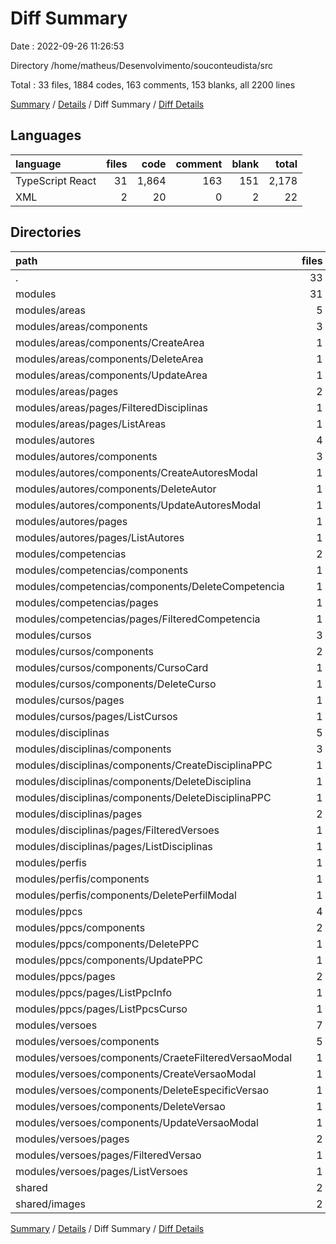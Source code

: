 # Diff Summary

Date : 2022-09-26 11:26:53

Directory /home/matheus/Desenvolvimento/souconteudista/src

Total : 33 files,  1884 codes, 163 comments, 153 blanks, all 2200 lines

[Summary](results.md) / [Details](details.md) / Diff Summary / [Diff Details](diff-details.md)

## Languages
| language | files | code | comment | blank | total |
| :--- | ---: | ---: | ---: | ---: | ---: |
| TypeScript React | 31 | 1,864 | 163 | 151 | 2,178 |
| XML | 2 | 20 | 0 | 2 | 22 |

## Directories
| path | files | code | comment | blank | total |
| :--- | ---: | ---: | ---: | ---: | ---: |
| . | 33 | 1,884 | 163 | 153 | 2,200 |
| modules | 31 | 1,864 | 163 | 151 | 2,178 |
| modules/areas | 5 | 153 | 1 | 10 | 164 |
| modules/areas/components | 3 | 113 | 1 | 12 | 126 |
| modules/areas/components/CreateArea | 1 | 24 | 0 | 1 | 25 |
| modules/areas/components/DeleteArea | 1 | 56 | 1 | 8 | 65 |
| modules/areas/components/UpdateArea | 1 | 33 | 0 | 3 | 36 |
| modules/areas/pages | 2 | 40 | 0 | -2 | 38 |
| modules/areas/pages/FilteredDisciplinas | 1 | 24 | 0 | -1 | 23 |
| modules/areas/pages/ListAreas | 1 | 16 | 0 | -1 | 15 |
| modules/autores | 4 | 101 | 1 | 15 | 117 |
| modules/autores/components | 3 | 97 | 1 | 14 | 112 |
| modules/autores/components/CreateAutoresModal | 1 | 7 | 0 | 2 | 9 |
| modules/autores/components/DeleteAutor | 1 | 56 | 1 | 8 | 65 |
| modules/autores/components/UpdateAutoresModal | 1 | 34 | 0 | 4 | 38 |
| modules/autores/pages | 1 | 4 | 0 | 1 | 5 |
| modules/autores/pages/ListAutores | 1 | 4 | 0 | 1 | 5 |
| modules/competencias | 2 | 96 | 1 | 9 | 106 |
| modules/competencias/components | 1 | 56 | 1 | 8 | 65 |
| modules/competencias/components/DeleteCompetencia | 1 | 56 | 1 | 8 | 65 |
| modules/competencias/pages | 1 | 40 | 0 | 1 | 41 |
| modules/competencias/pages/FilteredCompetencia | 1 | 40 | 0 | 1 | 41 |
| modules/cursos | 3 | 54 | 0 | 7 | 61 |
| modules/cursos/components | 2 | 44 | 0 | 7 | 51 |
| modules/cursos/components/CursoCard | 1 | -12 | -1 | -1 | -14 |
| modules/cursos/components/DeleteCurso | 1 | 56 | 1 | 8 | 65 |
| modules/cursos/pages | 1 | 10 | 0 | 0 | 10 |
| modules/cursos/pages/ListCursos | 1 | 10 | 0 | 0 | 10 |
| modules/disciplinas | 5 | 197 | 57 | 15 | 269 |
| modules/disciplinas/components | 3 | 173 | 57 | 15 | 245 |
| modules/disciplinas/components/CreateDisciplinaPPC | 1 | 56 | 55 | -1 | 110 |
| modules/disciplinas/components/DeleteDisciplina | 1 | 56 | 1 | 8 | 65 |
| modules/disciplinas/components/DeleteDisciplinaPPC | 1 | 61 | 1 | 8 | 70 |
| modules/disciplinas/pages | 2 | 24 | 0 | 0 | 24 |
| modules/disciplinas/pages/FilteredVersoes | 1 | 23 | 0 | -1 | 22 |
| modules/disciplinas/pages/ListDisciplinas | 1 | 1 | 0 | 1 | 2 |
| modules/perfis | 1 | 56 | 1 | 8 | 65 |
| modules/perfis/components | 1 | 56 | 1 | 8 | 65 |
| modules/perfis/components/DeletePerfilModal | 1 | 56 | 1 | 8 | 65 |
| modules/ppcs | 4 | 777 | 13 | 44 | 834 |
| modules/ppcs/components | 2 | 54 | 1 | 8 | 63 |
| modules/ppcs/components/DeletePPC | 1 | 56 | 1 | 8 | 65 |
| modules/ppcs/components/UpdatePPC | 1 | -2 | 0 | 0 | -2 |
| modules/ppcs/pages | 2 | 723 | 12 | 36 | 771 |
| modules/ppcs/pages/ListPpcInfo | 1 | 720 | 12 | 35 | 767 |
| modules/ppcs/pages/ListPpcsCurso | 1 | 3 | 0 | 1 | 4 |
| modules/versoes | 7 | 430 | 89 | 43 | 562 |
| modules/versoes/components | 5 | 46 | -11 | 22 | 57 |
| modules/versoes/components/CraeteFilteredVersaoModal | 1 | -23 | 0 | 3 | -20 |
| modules/versoes/components/CreateVersaoModal | 1 | -26 | 0 | 2 | -24 |
| modules/versoes/components/DeleteEspecificVersao | 1 | 55 | 1 | 8 | 64 |
| modules/versoes/components/DeleteVersao | 1 | 56 | 1 | 8 | 65 |
| modules/versoes/components/UpdateVersaoModal | 1 | -16 | -13 | 1 | -28 |
| modules/versoes/pages | 2 | 384 | 100 | 21 | 505 |
| modules/versoes/pages/FilteredVersao | 1 | 368 | 100 | 22 | 490 |
| modules/versoes/pages/ListVersoes | 1 | 16 | 0 | -1 | 15 |
| shared | 2 | 20 | 0 | 2 | 22 |
| shared/images | 2 | 20 | 0 | 2 | 22 |

[Summary](results.md) / [Details](details.md) / Diff Summary / [Diff Details](diff-details.md)